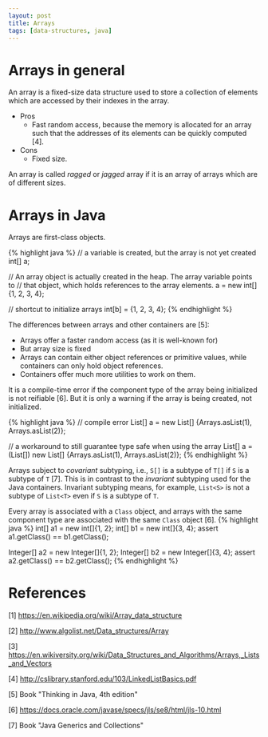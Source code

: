 ```yaml
---
layout: post
title: Arrays
tags: [data-structures, java]
---
```


# Arrays in general

An array is a fixed-size data structure used to store a collection of elements which are accessed by their indexes in the array.

- Pros
  - Fast random access, because the memory is allocated for an array such that the addresses of its elements can be quickly computed [4].
- Cons
  - Fixed size.

An array is called _ragged_ or _jagged_ array if it is an array of arrays which are of different sizes.

# Arrays in Java

Arrays are first-class objects.

{% highlight java %}
// a variable is created, but the array is not yet created
int[] a;

// An array object is actually created in the heap. The array variable points to
// that object, which holds references to the array elements.
a = new int[] {1, 2, 3, 4};

// shortcut to initialize arrays
int[b] = {1, 2, 3, 4};
{% endhighlight %}

The differences between arrays and other containers are [5]:

- Arrays offer a faster random access (as it is well-known for)
- But array size is fixed
- Arrays can contain either object references or primitive values, while containers can only hold object references.
- Containers offer much more utilities to work on them.

It is a compile-time error if the component type of the array being initialized is not reifiable [6]. But it is only a warning if the array is being created, not initialized.

{% highlight java %}
// compile error
List<Integer>[] a = new List<Integer>[] {Arrays.asList(1), Arrays.asList(2)};

// a workaround to still guarantee type safe when using the array
List<Integer>[] a = (List<Integer>[]) new List[] {Arrays.asList(1), Arrays.asList(2)};
{% endhighlight %}

Arrays subject to _covariant_ subtyping, i.e., `S[]` is a subtype of `T[]` if `S` is a subtype of `T` [7]. This is in contrast to the _invariant_ subtyping used for the Java containers. Invariant subtyping means, for example, `List<S>` is not a subtype of `List<T>` even if `S` is a subtype of `T`.

Every array is associated with a `Class` object, and arrays with the same component type are associated with the same `Class` object [6].
{% highlight java %}
int[] a1 = new int[]{1, 2};
int[] b1 = new int[]{3, 4};
assert a1.getClass() == b1.getClass();

Integer[] a2 = new Integer[]{1, 2};
Integer[] b2 = new Integer[]{3, 4};
assert a2.getClass() == b2.getClass();
{% endhighlight %}

# References

[1] https://en.wikipedia.org/wiki/Array_data_structure

[2] http://www.algolist.net/Data_structures/Array

[3] https://en.wikiversity.org/wiki/Data_Structures_and_Algorithms/Arrays,_Lists_and_Vectors

[4] http://cslibrary.stanford.edu/103/LinkedListBasics.pdf

[5] Book "Thinking in Java, 4th edition"

[6] https://docs.oracle.com/javase/specs/jls/se8/html/jls-10.html

[7] Book "Java Generics and Collections"
